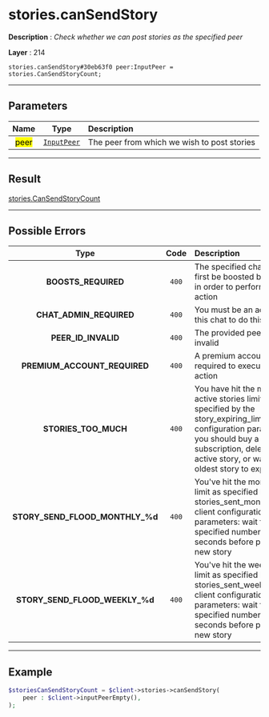 # stories.canSendStory

**Description** : *Check whether we can post stories as the specified peer*

**Layer** : 214

```tl
stories.canSendStory#30eb63f0 peer:InputPeer = stories.CanSendStoryCount;
```

---

## Parameters

| Name | Type | Description |
| :---: | :---: | :--- |
| <mark>peer</mark> | [`InputPeer`](type/InputPeer) | The peer from which we wish to post stories |

---

## Result

[stories.CanSendStoryCount](type/stories.CanSendStoryCount)

---

## Possible Errors

| Type | Code | Description |
| :---: | :---: | :--- |
| **BOOSTS_REQUIRED** | `400` | The specified channel must first be boosted by its users in order to perform this action |
| **CHAT_ADMIN_REQUIRED** | `400` | You must be an admin in this chat to do this |
| **PEER_ID_INVALID** | `400` | The provided peer id is invalid |
| **PREMIUM_ACCOUNT_REQUIRED** | `400` | A premium account is required to execute this action |
| **STORIES_TOO_MUCH** | `400` | You have hit the maximum active stories limit as specified by the story_expiring_limit_* client configuration parameters: you should buy a Premium subscription, delete an active story, or wait for the oldest story to expire |
| **STORY_SEND_FLOOD_MONTHLY_%d** | `400` | You've hit the monthly story limit as specified by the stories_sent_monthly_limit_* client configuration parameters: wait for the specified number of seconds before posting a new story |
| **STORY_SEND_FLOOD_WEEKLY_%d** | `400` | You've hit the weekly story limit as specified by the stories_sent_weekly_limit_* client configuration parameters: wait for the specified number of seconds before posting a new story |

---

## Example

```php
$storiesCanSendStoryCount = $client->stories->canSendStory(
	peer : $client->inputPeerEmpty(),
);
```